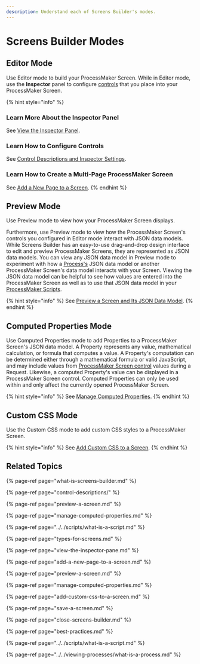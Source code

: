 ```yaml
---
description: Understand each of Screens Builder's modes.
---
```


# Screens Builder Modes

## Editor Mode

Use Editor mode to build your ProcessMaker Screen. While in Editor mode, use the **Inspector** panel to configure [controls](control-descriptions/) that you place into your ProcessMaker Screen.

{% hint style="info" %}
### Learn More About the Inspector Panel

See [View the Inspector Panel](view-the-inspector-pane.md).

### Learn How to Configure Controls

See [Control Descriptions and Inspector Settings](control-descriptions/).

### Learn How to Create a Multi-Page ProcessMaker Screen

See [Add a New Page to a Screen](add-a-new-page-to-a-screen.md).
{% endhint %}

## Preview Mode

Use Preview mode to view how your ProcessMaker Screen displays.

Furthermore, use Preview mode to view how the ProcessMaker Screen's controls you configured in Editor mode interact with JSON data models. While Screens Builder has an easy-to-use drag-and-drop design interface to edit and preview ProcessMaker Screens, they are represented as JSON data models. You can view any JSON data model in Preview mode to experiment with how a [Process's](../../viewing-processes/what-is-a-process.md) JSON data model or another ProcessMaker Screen's data model interacts with your Screen. Viewing the JSON data model can be helpful to see how values are entered into the ProcessMaker Screen as well as to use that JSON data model in your [ProcessMaker Scripts](../../scripts/what-is-a-script.md).

{% hint style="info" %}
 See [Preview a Screen and Its JSON Data Model](preview-a-screen.md).
{% endhint %}

## Computed Properties Mode

Use Computed Properties mode to add Properties to a ProcessMaker Screen's JSON data model. A Property represents any value, mathematical calculation, or formula that computes a value. A Property's computation can be determined either through a mathematical formula or valid JavaScript, and may include values from [ProcessMaker Screen control](control-descriptions/) values during a Request. Likewise, a computed Property's value can be displayed in a ProcessMaker Screen control. Computed Properties can only be used within and only affect the currently opened ProcessMaker Screen.

{% hint style="info" %}
See [Manage Computed Properties](manage-computed-properties.md).
{% endhint %}

## Custom CSS Mode

Use the Custom CSS mode to add custom CSS styles to a ProcessMaker Screen.

{% hint style="info" %}
See [Add Custom CSS to a Screen](add-custom-css-to-a-screen.md).
{% endhint %}

## Related Topics

{% page-ref page="what-is-screens-builder.md" %}

{% page-ref page="control-descriptions/" %}

{% page-ref page="preview-a-screen.md" %}

{% page-ref page="manage-computed-properties.md" %}

{% page-ref page="../../scripts/what-is-a-script.md" %}

{% page-ref page="types-for-screens.md" %}

{% page-ref page="view-the-inspector-pane.md" %}

{% page-ref page="add-a-new-page-to-a-screen.md" %}

{% page-ref page="preview-a-screen.md" %}

{% page-ref page="manage-computed-properties.md" %}

{% page-ref page="add-custom-css-to-a-screen.md" %}

{% page-ref page="save-a-screen.md" %}

{% page-ref page="close-screens-builder.md" %}

{% page-ref page="best-practices.md" %}

{% page-ref page="../../scripts/what-is-a-script.md" %}

{% page-ref page="../../viewing-processes/what-is-a-process.md" %}

